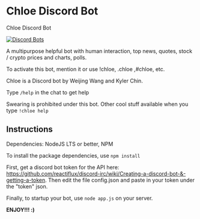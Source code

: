 # Chloe Discord Bot
Chloe Discord Bot

[![Discord Bots](https://discordbots.org/api/widget/460663266541043712.svg)](https://discordbots.org/bot/460663266541043712)

A multipurpose helpful bot with human interaction, top news, quotes, stock / crypto prices and charts, polls.

To activate this bot, mention it or use !chloe, .chloe ,#chloe, etc.

Chloe is a Discord bot by Weijing Wang and Kyler Chin.

Type ```/help``` in the chat to get help

Swearing is prohibited under this bot.
Other cool stuff available when you type ```!chloe help```

## Instructions

Dependencies: NodeJS LTS or better, NPM

To install the package dependencies, use ```npm install```


First, get a discord bot token for the API here: https://github.com/reactiflux/discord-irc/wiki/Creating-a-discord-bot-&-getting-a-token. Then edit the file config.json and paste in your token under the "token" json.

Finally, to startup your bot, use ```node app.js``` on your server.

**ENJOY!!! :)**
